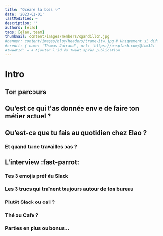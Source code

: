 ```yaml
---
title: "Océane la boss ✨"
date: '2023-01-01'
lastModified: ~
description: ''
authors: [elao]
tags: [elao, team]
thumbnail: content/images/members/ogandillon.jpg
#banner: content/images/blog/headers/trame-itw.jpg # Uniquement si différent de la minitature (thumbnail)
#credit: { name: 'Thomas Jarrand', url: 'https://unsplash.com/@tom32i' } # Pour créditer la photo utilisée en miniature
#tweetId: ~ # Ajouter l'id du Tweet après publication.
---
```


# Intro

## Ton parcours

## Qu'est ce qui t'as donnée envie de faire ton métier actuel ?


## Qu'est-ce que tu fais au quotidien chez Elao ?

### Et quand tu ne travailles pas ?

## L'interview :fast-parrot:

### Tes 3 emojis préf du Slack

### Les 3 trucs qui traînent toujours autour de ton bureau

### Plutôt Slack ou call ?

### Thé ou Café ?

### Parties en plus ou bonus...
